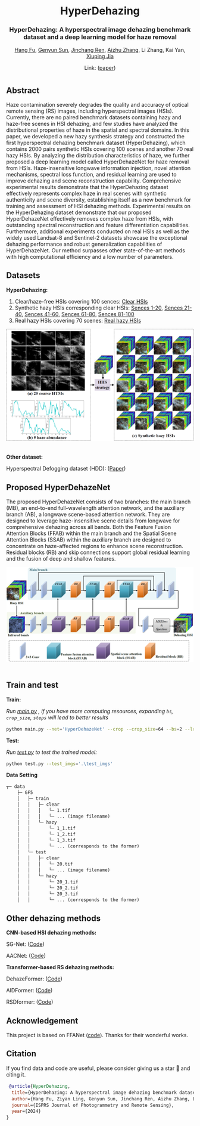 <div align="center">
<h1>HyperDehazing</h1>
<h3>HyperDehazing: A hyperspectral image dehazing benchmark dataset and a deep learning model for haze removal</h3>

[Hang Fu](https://hang-fu.github.io/), [Genyun Sun](https://ocean.upc.edu.cn/2019/1107/c15434a224792/page.htm), [Jinchang Ren](https://www.xai-lab.org/), [Aizhu Zhang](https://ocean.upc.edu.cn/2019/1108/c15434a224913/page.htm), Li Zhang, Kai Yan, [Xiuping Jia](https://scholar.google.com/citations?user=-vl0ZSEAAAAJ&hl=en)

Link: ([paper](https://doi.org/10.1016/j.isprsjprs.2024.09.034)) 

</div>

#

## Abstract
Haze contamination severely degrades the quality and accuracy of optical remote sensing (RS) images, including hyperspectral images (HSIs). Currently, there are no paired benchmark datasets containing hazy and haze-free scenes in HSI dehazing, and few studies have analyzed the distributional properties of haze in the spatial and spectral domains. In this paper, we developed a new hazy synthesis strategy and constructed the first hyperspectral dehazing benchmark dataset (HyperDehazing), which contains 2000 pairs synthetic HSIs covering 100 scenes and another 70 real hazy HSIs. By analyzing the distribution characteristics of haze, we further proposed a deep learning model called HyperDehazeNet for haze removal from HSIs. Haze-insensitive longwave information injection, novel attention mechanisms, spectral loss function, and residual learning are used to improve dehazing and scene reconstruction capability. Comprehensive experimental results demonstrate that the HyperDehazing dataset effectively represents complex haze in real scenes with synthetic authenticity and scene diversity, establishing itself as a new benchmark for training and assessment of HSI dehazing methods. Experimental results on the HyperDehazing dataset demonstrate that our proposed HyperDehazeNet effectively removes complex haze from HSIs, with outstanding spectral reconstruction and feature differentiation capabilities. Furthermore, additional experiments conducted on real HSIs as well as the widely used Landsat-8 and Sentinel-2 datasets showcase the exceptional dehazing performance and robust generalization capabilities of HyperDehazeNet. Our method surpasses other state-of-the-art methods with high computational efficiency and a low number of parameters.

## Datasets

**HyperDehazing:**  
1) Clear/haze-free HSIs covering 100 sences: [Clear HSIs](https://zenodo.org/records/13341168)
2) Synthetic hazy HSIs corresponding clear HSIs: [Sences 1-20](https://zenodo.org/records/13342233), [Sences 21-40](https://zenodo.org/records/13345255), [Sences 41-60](https://zenodo.org/records/13347827), [Sences 61-80](https://zenodo.org/records/13348682), [Sences 81-100](https://zenodo.org/records/13351755)
3) Real hazy HSIs covering 70 scenes: [Real hazy HSIs](https://zenodo.org/records/13351766)

<div align="center">
<img src="data.png" />
</div>
<br>

**Other dataset:**  

Hyperspectral Defogging dataset (HDD): ([Paper](https://ieeexplore.ieee.org/document/9511329))

## Proposed HyperDehazeNet  

The proposed HyperDehazeNet consists of two branches: the main branch (MB), an end-to-end full-wavelength attention network, and the auxiliary branch (AB), a longwave scene-based attention network. They are designed to leverage haze-insensitive scene details from longwave for comprehensive dehazing across all bands. Both the Feature Fusion Attention Blocks (FFAB) within the main branch and the Spatial Scene Attention Blocks (SSAB) within the auxiliary branch are designed to concentrate on haze-affected regions to enhance scene reconstruction. Residual blocks (RB) and skip connections support global residual learning and the fusion of deep and shallow features. 

<div align="center">
<img src="method.png" />
</div>
<br>

## Train and test

**Train:** 

*Run [main.py](main.py) , if you have more computing resources, expanding `bs`, `crop_size`, `steps` will lead to better results*
```sh
python main.py --net='HyperDehazeNet' --crop --crop_size=64 --bs=2 --lr=0.0001 --steps=10000 --eval_step=500
```
**Test:** 

*Run [test.py](test.py) to test the trained model:*
```sh
python test.py --test_imgs='.\test_imgs'
```

**Data Setting**
```
┬─ data
    ├─ GF5
    │   ├─ train
    │   │   ├─ clear
    │   │   │   └─ 1.tif
    │   │   │   └─ ... (image filename)
    │   │   └─ hazy
    │   │       └─ 1_1.tif
    │   │       └─ 1_2.tif
    │   │       └─ 1_3.tif 
    │   │       └─ ... (corresponds to the former)
    │   └─ test
    │   │   ├─ clear
    │   │   │   └─ 20.tif
    │   │   │   └─ ... (image filename)
    │   │   └─ hazy
    │   │       └─ 20_1.tif
    │   │       └─ 20_2.tif
    │   │       └─ 20_3.tif 
    │   │       └─ ... (corresponds to the former)
```

## Other dehazing methods  

**CNN-based HSI dehazing methods:** 

SG-Net: ([Code](https://github.com/SZU-AdvTech-2022/158-A-Spectral-Grouping-based-Deep-Learning-Model-for-Haze-Removal-of-Hyperspectral-Images))  

AACNet: ([Code](http://www.jiasen.tech/papers/))  

**Transformer-based RS dehazing methods:** 

DehazeFormer: ([Code](https://github.com/IDKiro/DehazeFormer))  

AIDFormer: ([Code](https://github.com/AshutoshKulkarni4998/AIDTransformer))  

RSDformer: ([Code](https://github.com/MingTian99/RSDformer))

## Acknowledgement

This project is based on FFANet ([code](https://github.com/zhilin007/FFA-Net)). Thanks for their wonderful works.

## Citation
If you find data and code are useful, please consider giving us a star 🌟 and citing it.

```bibtex
 @article{HyperDehazing,
  title={HyperDehazing: A hyperspectral image dehazing benchmark dataset and a deep learning model for haze removal},
  author={Hang Fu, Ziyan Ling, Genyun Sun, Jinchang Ren, Aizhu Zhang, Li Zhang, Xiuping Jia},
  journal={ISPRS Journal of Photogrammetry and Remote Sensing},
  year={2024}
}
```
